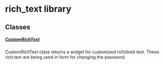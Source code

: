



# rich_text library











## Classes

##### [CustomRichText](../widgets_rich_text/CustomRichText-class.md)



CustomRichText class returns a widget for customized rich/bold text.
These rich text are being used in form for changing the password.















